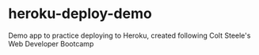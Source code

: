# heroku-deploy-demo
Demo app to practice deploying to Heroku, created following Colt Steele's Web Developer Bootcamp
